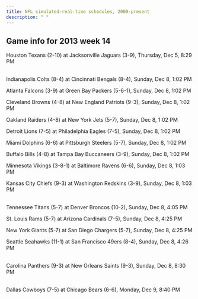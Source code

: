 ```yaml
---
title: NFL simulated-real-time schedules, 2009-present
description: " "
---
```


## Game info for 2013 week 14
Houston Texans (2-10) at Jacksonville Jaguars (3-9), Thursday, Dec 5, 8:29 PM

<br/>Indianapolis Colts (8-4) at Cincinnati Bengals (8-4), Sunday, Dec 8, 1:02 PM

Atlanta Falcons (3-9) at Green Bay Packers (5-6-1), Sunday, Dec 8, 1:02 PM

Cleveland Browns (4-8) at New England Patriots (9-3), Sunday, Dec 8, 1:02 PM

Oakland Raiders (4-8) at New York Jets (5-7), Sunday, Dec 8, 1:02 PM

Detroit Lions (7-5) at Philadelphia Eagles (7-5), Sunday, Dec 8, 1:02 PM

Miami Dolphins (6-6) at Pittsburgh Steelers (5-7), Sunday, Dec 8, 1:02 PM

Buffalo Bills (4-8) at Tampa Bay Buccaneers (3-9), Sunday, Dec 8, 1:02 PM

Minnesota Vikings (3-8-1) at Baltimore Ravens (6-6), Sunday, Dec 8, 1:03 PM

Kansas City Chiefs (9-3) at Washington Redskins (3-9), Sunday, Dec 8, 1:03 PM

<br/>Tennessee Titans (5-7) at Denver Broncos (10-2), Sunday, Dec 8, 4:05 PM

St. Louis Rams (5-7) at Arizona Cardinals (7-5), Sunday, Dec 8, 4:25 PM

New York Giants (5-7) at San Diego Chargers (5-7), Sunday, Dec 8, 4:25 PM

Seattle Seahawks (11-1) at San Francisco 49ers (8-4), Sunday, Dec 8, 4:26 PM

<br/>Carolina Panthers (9-3) at New Orleans Saints (9-3), Sunday, Dec 8, 8:30 PM

<br/>Dallas Cowboys (7-5) at Chicago Bears (6-6), Monday, Dec 9, 8:40 PM

